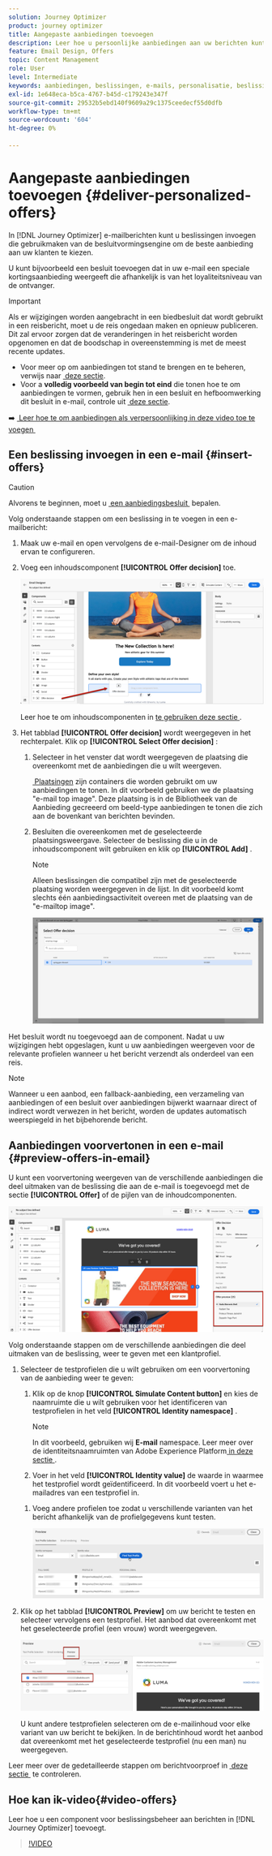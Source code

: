 ```yaml
---
solution: Journey Optimizer
product: journey optimizer
title: Aangepaste aanbiedingen toevoegen
description: Leer hoe u persoonlijke aanbiedingen aan uw berichten kunt toevoegen
feature: Email Design, Offers
topic: Content Management
role: User
level: Intermediate
keywords: aanbiedingen, beslissingen, e-mails, personalisatie, beslissingen
exl-id: 1e648eca-b5ca-4767-b45d-c179243e347f
source-git-commit: 29532b5ebd140f9609a29c1375ceedecf55d0dfb
workflow-type: tm+mt
source-wordcount: '604'
ht-degree: 0%

---
```


# Aangepaste aanbiedingen toevoegen {#deliver-personalized-offers}

In [!DNL Journey Optimizer] e-mailberichten kunt u beslissingen invoegen die gebruikmaken van de besluitvormingsengine om de beste aanbieding aan uw klanten te kiezen.

U kunt bijvoorbeeld een besluit toevoegen dat in uw e-mail een speciale kortingsaanbieding weergeeft die afhankelijk is van het loyaliteitsniveau van de ontvanger.

>[!IMPORTANT]
>
>Als er wijzigingen worden aangebracht in een biedbesluit dat wordt gebruikt in een reisbericht, moet u de reis ongedaan maken en opnieuw publiceren.  Dit zal ervoor zorgen dat de veranderingen in het reisbericht worden opgenomen en dat de boodschap in overeenstemming is met de meest recente updates.

* Voor meer op om aanbiedingen tot stand te brengen en te beheren, verwijs naar [&#x200B; deze sectie &#x200B;](../offers/get-started/starting-offer-decisioning.md).
* Voor a **volledig voorbeeld van begin tot eind** die tonen hoe te om aanbiedingen te vormen, gebruik hen in een besluit en hefboomwerking dit besluit in e-mail, controle uit [&#x200B; deze sectie &#x200B;](../offers/offers-e2e.md#insert-decision-in-email).

➡️ [&#x200B; Leer hoe te om aanbiedingen als verpersoonlijking in deze video toe te voegen &#x200B;](#video-offers)

## Een beslissing invoegen in een e-mail {#insert-offers}

>[!CAUTION]
>
>Alvorens te beginnen, moet u [&#x200B; een aanbiedingsbesluit &#x200B;](../offers/offer-activities/create-offer-activities.md) bepalen.

Volg onderstaande stappen om een beslissing in te voegen in een e-mailbericht:

1. Maak uw e-mail en open vervolgens de e-mail-Designer om de inhoud ervan te configureren.

1. Voeg een inhoudscomponent **[!UICONTROL Offer decision]** toe.

   ![](assets/deliver-offer-component.png)

   Leer hoe te om inhoudscomponenten in [&#x200B; te gebruiken deze sectie &#x200B;](content-components.md).

1. Het tabblad **[!UICONTROL Offer decision]** wordt weergegeven in het rechterpalet. Klik op **[!UICONTROL Select Offer decision]** :

   1. Selecteer in het venster dat wordt weergegeven de plaatsing die overeenkomt met de aanbiedingen die u wilt weergeven.

      [&#x200B; Plaatsingen &#x200B;](../offers/offer-library/creating-placements.md) zijn containers die worden gebruikt om uw aanbiedingen te tonen. In dit voorbeeld gebruiken we de plaatsing &quot;e-mail top image&quot;. Deze plaatsing is in de Bibliotheek van de Aanbieding gecreeerd om beeld-type aanbiedingen te tonen die zich aan de bovenkant van berichten bevinden.

   1. Besluiten die overeenkomen met de geselecteerde plaatsingsweergave. Selecteer de beslissing die u in de inhoudscomponent wilt gebruiken en klik op **[!UICONTROL Add]** .

      >[!NOTE]
      >
      >Alleen beslissingen die compatibel zijn met de geselecteerde plaatsing worden weergegeven in de lijst. In dit voorbeeld komt slechts één aanbiedingsactiviteit overeen met de plaatsing van de &quot;e-mailtop image&quot;.

      ![](assets/deliver-offer-placement.png)

Het besluit wordt nu toegevoegd aan de component. Nadat u uw wijzigingen hebt opgeslagen, kunt u uw aanbiedingen weergeven voor de relevante profielen wanneer u het bericht verzendt als onderdeel van een reis.

>[!NOTE]
>
>Wanneer u een aanbod, een fallback-aanbieding, een verzameling van aanbiedingen of een besluit over aanbiedingen bijwerkt waarnaar direct of indirect wordt verwezen in het bericht, worden de updates automatisch weerspiegeld in het bijbehorende bericht.

## Aanbiedingen voorvertonen in een e-mail {#preview-offers-in-email}

U kunt een voorvertoning weergeven van de verschillende aanbiedingen die deel uitmaken van de beslissing die aan de e-mail is toegevoegd met de sectie **[!UICONTROL Offer]** of de pijlen van de inhoudcomponenten.

![](assets/deliver-offer-preview.png)

Volg onderstaande stappen om de verschillende aanbiedingen die deel uitmaken van de beslissing, weer te geven met een klantprofiel.

1. Selecteer de testprofielen die u wilt gebruiken om een voorvertoning van de aanbieding weer te geven:

   1. Klik op de knop **[!UICONTROL Simulate Content button]** en kies de naamruimte die u wilt gebruiken voor het identificeren van testprofielen in het veld **[!UICONTROL Identity namespace]** .

      >[!NOTE]
      >
      >In dit voorbeeld, gebruiken wij **E-mail** namespace. Leer meer over de identiteitsnaamruimten van Adobe Experience Platform [&#x200B; in deze sectie &#x200B;](../audience/get-started-identity.md).

   1. Voer in het veld **[!UICONTROL Identity value]** de waarde in waarmee het testprofiel wordt geïdentificeerd. In dit voorbeeld voert u het e-mailadres van een testprofiel in.

   <!--For example enter smith@adobe.com and click the **[!UICONTROL Add profile]** button.-->

   1. Voeg andere profielen toe zodat u verschillende varianten van het bericht afhankelijk van de profielgegevens kunt testen.

      ![](assets/deliver-offer-test-profiles.png)

1. Klik op het tabblad **[!UICONTROL Preview]** om uw bericht te testen en selecteer vervolgens een testprofiel. Het aanbod dat overeenkomt met het geselecteerde profiel (een vrouw) wordt weergegeven.

   ![](assets/deliver-offer-test-profile-female-preview.png)

   U kunt andere testprofielen selecteren om de e-mailinhoud voor elke variant van uw bericht te bekijken. In de berichtinhoud wordt het aanbod dat overeenkomt met het geselecteerde testprofiel (nu een man) nu weergegeven.

Leer meer over de gedetailleerde stappen om berichtvoorproef in [&#x200B; deze sectie &#x200B;](#preview-your-messages) te controleren.

## Hoe kan ik-video{#video-offers}

Leer hoe u een component voor beslissingsbeheer aan berichten in [!DNL Journey Optimizer] toevoegt.

>[!VIDEO](https://video.tv.adobe.com/v/334088?quality=12)
